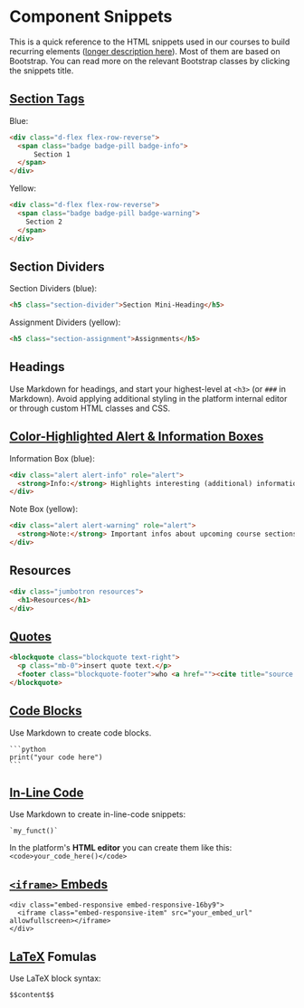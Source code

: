 # Component Snippets

This is a quick reference to the HTML snippets used in our courses to build recurring elements ([longer description here](10-platform-style.md)). Most of them are based on Bootstrap. You can read more on the relevant Bootstrap classes by clicking the snippets title.

## [Section Tags](https://getbootstrap.com/docs/4.0/components/buttons/)

Blue:

```html
<div class="d-flex flex-row-reverse">
  <span class="badge badge-pill badge-info">
      Section 1
  </span>
</div>
```

Yellow:

```html
<div class="d-flex flex-row-reverse">
  <span class="badge badge-pill badge-warning">
    Section 2
  </span>
</div>
```

## Section Dividers

Section Dividers (blue):

```html
<h5 class="section-divider">Section Mini-Heading</h5>
```

Assignment Dividers (yellow):

```html
<h5 class="section-assignment">Assignments</h5>
```

## Headings

Use Markdown for headings, and start your highest-level at `<h3>` (or `###` in Markdown). Avoid applying additional styling in the platform internal editor or through custom HTML classes and CSS.

## [Color-Highlighted Alert & Information Boxes](https://getbootstrap.com/docs/4.0/components/alerts/)

Information Box (blue):

```html
<div class="alert alert-info" role="alert">
  <strong>Info:</strong> Highlights interesting (additional) information.
</div>
```

Note Box (yellow):

```html
<div class="alert alert-warning" role="alert">
  <strong>Note:</strong> Important infos about upcoming course sections, or potential gotchas.
</div>
```

## Resources

```html
<div class="jumbotron resources">
  <h1>Resources</h1>
</div>
```

## [Quotes](https://getbootstrap.com/docs/4.0/content/typography/#blockquotes)

```html
<blockquote class="blockquote text-right">
  <p class="mb-0">insert quote text.</p>
  <footer class="blockquote-footer">who <a href=""><cite title="source title">source title</cite></a></footer>
</blockquote>
```

## [Code Blocks](https://help.github.com/en/github/writing-on-github/creating-and-highlighting-code-blocks)

Use Markdown to create code blocks.

    ```python
    print("your code here")
    ```

## [In-Line Code](https://daringfireball.net/projects/markdown/syntax#code)

Use Markdown to create in-line-code snippets:

```
`my_funct()`
```

In the platform's **HTML editor** you can create them like this: `<code>your_code_here()</code>`

## [`<iframe>` Embeds](https://getbootstrap.com/docs/4.0/utilities/embed/)

```
<div class="embed-responsive embed-responsive-16by9">
  <iframe class="embed-responsive-item" src="your_embed_url" allowfullscreen></iframe>
</div>
```
## [LaTeX](https://www.latex-project.org/help/documentation/) Fomulas

Use LaTeX block syntax:

```md
$$content$$
```